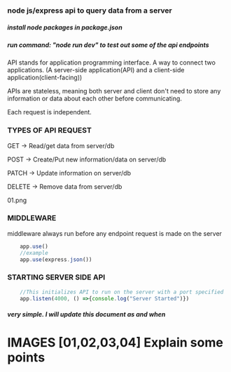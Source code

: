 ### node js/express api to query data from a server

##### install node packages in package.json

##### run command: "node run dev" to test out some of the api endpoints 

API stands for application programming interface. A way to connect two applications. (A server-side application(API) and a client-side application(client-facing))

APIs are stateless, meaning both server and client don't need to store any information or data about each other before communicating.

Each request is independent.

### TYPES OF API REQUEST

GET -> Read/get data from server/db

POST -> Create/Put new information/data on server/db

PATCH -> Update information on server/db

DELETE -> Remove data from server/db

01.png

### MIDDLEWARE

middleware always run before any endpoint request is made on the server 

```js
    app.use()
    //example 
    app.use(express.json())
```

### STARTING SERVER SIDE API
```js
    //This initializes API to run on the server with a port specified 
    app.listen(4000, () =>{console.log("Server Started")})
```

##### very simple. I will update this document as and when 

# IMAGES [01,02,03,04] Explain some points
